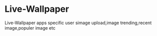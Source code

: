 # Live-Wallpaper
Live-Wallpaper apps specific user simage upload,image trending,recent image,populer image etc
